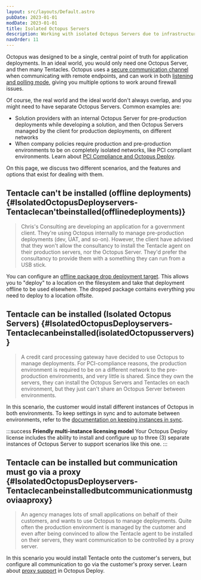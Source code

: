 ```yaml
---
layout: src/layouts/Default.astro
pubDate: 2023-01-01
modDate: 2023-01-01
title: Isolated Octopus Servers
description: Working with isolated Octopus Servers due to infrastructure or governance requirements.
navOrder: 11
---
```


Octopus was designed to be a single, central point of truth for application deployments. In an ideal world, you would only need one Octopus Server, and then many Tentacles. Octopus uses a [secure communication channel](/docs/security/octopus-tentacle-communication/) when communicating with remote endpoints, and can work in both [listening and polling mode](/docs/infrastructure/deployment-targets/tentacle/windows/), giving you multiple options to work around firewall issues.

Of course, the real world and the ideal world don't always overlap, and you might need to have separate Octopus Servers. Common examples are:

- Solution providers with an internal Octopus Server for pre-production deployments while developing a solution, and then Octopus Servers managed by the client for production deployments, on different networks
- When company policies require production and pre-production environments to be on completely isolated networks, like PCI compliant environments. Learn about [PCI Compliance and Octopus Deploy](/docs/security/pci-compliance-and-octopus-deploy/).

On this page, we discuss two different scenarios, and the features and options that exist for dealing with them.

## Tentacle can't be installed (offline deployments) {#IsolatedOctopusDeployservers-Tentaclecan&#39;tbeinstalled(offlinedeployments)}

> Chris's Consulting are developing an application for a government client. They're using Octopus internally to manage pre-production deployments (dev, UAT, and so-on). However, the client have advised that they won't allow the consultancy to install the Tentacle agent on their production servers, nor the Octopus Server. They'd prefer the consultancy to provide them with a something they can run from a USB stick.

You can configure an [offline package drop deployment target](/docs/infrastructure/deployment-targets/offline-package-drop/). This allows you to "deploy" to a location on the filesystem and take that deployment offline to be used elsewhere. The dropped package contains everything you need to deploy to a location offsite.

## Tentacle can be installed (Isolated Octopus Servers) {#IsolatedOctopusDeployservers-Tentaclecanbeinstalled(isolatedOctopusservers)}

> A credit card processing gateway have decided to use Octopus to manage deployments. For PCI-compliance reasons, the production environment is required to be on a different network to the pre-production environments, and very little is shared. Since they own the servers, they can install the Octopus Servers and Tentacles on each environment, but they just can't share an Octopus Server between environments.

In this scenario, the customer would install different instances of Octopus in both environments. To keep settings in sync and to automate between environments, refer to the [documentation on keeping instances in sync](/docs/administration/sync-instances/).

:::success
**Friendly multi-instance licensing model**
Your Octopus Deploy license includes the ability to install and configure up to three (3) separate instances of Octopus Server to support scenarios like this one.
:::

## Tentacle can be installed but communication must go via a proxy {#IsolatedOctopusDeployservers-Tentaclecanbeinstalledbutcommunicationmustgoviaaproxy}

> An agency manages lots of small applications on behalf of their customers, and wants to use Octopus to manage deployments. Quite often the production environment is managed by the customer and even after being convinced to allow the Tentacle agent to be installed on their servers, they want communication to be controlled by a proxy server.

In this scenario you would install Tentacle onto the customer's servers, but configure all communication to go via the customer's proxy server. Learn about [proxy support](/docs/infrastructure/deployment-targets/proxy-support/) in Octopus Deploy.
